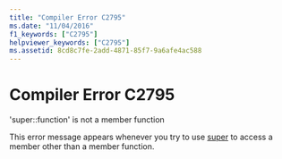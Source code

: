 ```yaml
---
title: "Compiler Error C2795"
ms.date: "11/04/2016"
f1_keywords: ["C2795"]
helpviewer_keywords: ["C2795"]
ms.assetid: 8cd8c7fe-2add-4871-85f7-9a6afe4ac588
---
```

# Compiler Error C2795

'super::function' is not a member function

This error message appears whenever you try to use [super](../../cpp/super.md) to access a member other than a member function.
